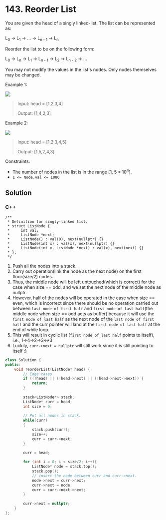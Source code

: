 # 143. Reorder List

You are given the head of a singly linked-list. The list can be represented as:

L<sub>0</sub> → L<sub>1</sub> → … → L<sub>n - 1</sub> → L<sub>n</sub>

Reorder the list to be on the following form:

L<sub>0</sub> → L<sub>n</sub> → L<sub>1</sub> → L<sub>n - 1</sub> → L<sub>2</sub> → L<sub>n - 2</sub> → …

You may not modify the values in the list's nodes. Only nodes themselves may be changed. 

Example 1:

![](https://assets.leetcode.com/uploads/2021/03/04/reorder1linked-list.jpg)

> Input: head = [1,2,3,4]
> 
> Output: [1,4,2,3]

Example 2:

![](https://assets.leetcode.com/uploads/2021/03/09/reorder2-linked-list.jpg)

> Input: head = [1,2,3,4,5]
> 
> Output: [1,5,2,4,3]

Constraints:

* The number of nodes in the list is in the range [1, 5 * 10<sup>4</sup>].
* `1 <= Node.val <= 1000`

## Solution

### C++

    /**
     * Definition for singly-linked list.
     * struct ListNode {
     *     int val;
     *     ListNode *next;
     *     ListNode() : val(0), next(nullptr) {}
     *     ListNode(int x) : val(x), next(nullptr) {}
     *     ListNode(int x, ListNode *next) : val(x), next(next) {}
     * };
     */

1. Push all the nodes into a stack. 
2. Carry out operation(link the node as the next node) on the first floor(size/2) nodes.
3. Thus, the middle node will be left untouched(which is correct) for the case when size == odd, and we set the next node of the middle node as nullptr. 
4. However, half of the nodes will be operated in the case when size == even, which is incorrect since there should be no operation carried out between `last node of first half` and `first node of last half`(the middle node when size == odd acts as buffer) because it will use the `first node of last half` as the next node of the `last node of first half` and the curr pointer will land at the `first node of last half` at the end of while loop.
5. This will result in cyclic list (`first node of last half` points to itself), i.e., 1->4->2->3<->3
6. Luckily, `curr->next = nullptr` will still work since it is still pointing to itself :)
```C++
class Solution {
public:
    void reorderList(ListNode* head) {
        // Edge cases.
        if ((!head) || (!head->next) || (!head->next->next)) {
            return; 
        }        
        
        stack<ListNode*> stack;
        ListNode* curr = head;
        int size = 0;
        
        // Put all nodes in stack.
        while(curr) 
        {
            stack.push(curr);
            size++;
            curr = curr->next;
        }

        curr = head;
        
        for (int i = 0; i < size/2; i++){
            ListNode* node = stack.top();
            stack.pop();
            // insert the node between curr and curr->next. 
            node->next = curr->next;
            curr->next = node;
            curr = curr->next->next;
        }
        
        curr->next = nullptr;
    }
};
 ```

